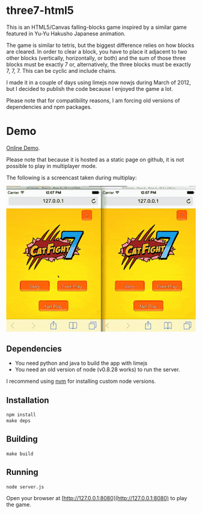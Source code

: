 # three7-html5

This is an HTML5/Canvas falling-blocks game inspired by a similar game featured
in Yu-Yu Hakusho Japanese animation.

The game is similar to tetris, but the biggest difference relies on how blocks
are cleared. In order to clear a block, you have to place it adjacent to two
other blocks (vertically, horizontally, or both) and the sum of those three
blocks must be exactly 7 or, alternatively, the three blocks must be exactly 7,
7, 7. This can be cyclic and include chains.

I made it in a couple of days using limejs now nowjs during March of 2012, but
I decided to publish the code because I enjoyed the game a lot.

Please note that for compatibility reasons, I am forcing old versions of
dependencies and npm packages.

# Demo

[Online Demo](http://imkira.github.io/three7-html5).

Please note that because it is hosted as a static page on github, it is not
possible to play in multiplayer mode.

The following is a screencast taken during multiplay:

![Screencast](https://raw.githubusercontent.com/imkira/three7-html5/gh-pages/assets/screencast.gif)

## Dependencies

- You need python and java to build the app with limejs
- You need an old version of node (v0.8.28 works) to run the server.

I recommend using [nvm](https://github.com/creationix/nvm) for installing
custom node versions.

## Installation

```shell
npm install
make deps
```

## Building

```shell
make build
```

## Running

```shell
node server.js
```

Open your browser at [http://127.0.0.1:8080](http://127.0.0.1:8080) to play the
game.
